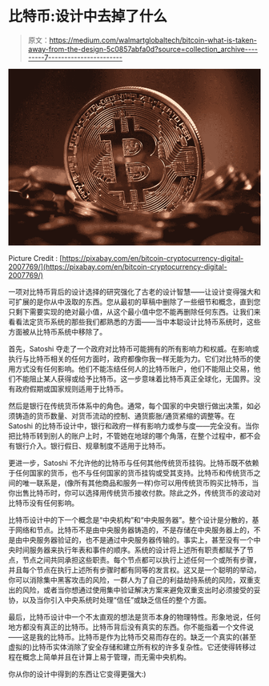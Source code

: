 # 比特币:设计中去掉了什么

> 原文：<https://medium.com/walmartglobaltech/bitcoin-what-is-taken-away-from-the-design-5c0857abfa0d?source=collection_archive---------7----------------------->

![](img/6be78b9173605491fc35320b0d34102a.png)

Picture Credit : [https://pixabay.com/en/bitcoin-cryptocurrency-digital-2007769/](https://pixabay.com/en/bitcoin-cryptocurrency-digital-2007769/)

一项对比特币背后的设计选择的研究强化了古老的设计智慧——让设计变得强大和可扩展的是你从中汲取的东西。您从最初的草稿中删除了一些细节和概念，直到您只剩下需要实现的绝对最小值，从这个最小值中您不能再删除任何东西。让我们来看看法定货币系统的那些我们都熟悉的方面——当中本聪设计比特币系统时，这些方面被从比特币系统中移除了。

首先，Satoshi 夺走了一个政府对比特币可能拥有的所有影响力和权威。在影响或执行与比特币相关的任何方面时，政府都像你我一样无能为力。它们对比特币的使用方式没有任何影响。他们不能冻结任何人的比特币账户，他们不能阻止交易，他们不能阻止某人获得或给予比特币。这一步意味着比特币真正全球化，无国界。没有政府假期或国家规则适用于比特币。

然后是银行在传统货币体系中的角色。通常，每个国家的中央银行做出决策，如必须铸造的货币数量、对货币流动的控制、通货膨胀/通货紧缩的调整等。在 Satoshi 的比特币设计中，银行和政府一样有影响力或参与度——完全没有。当你把比特币转到别人的账户上时，不管她在地球的哪个角落，在整个过程中，都不会有银行介入。银行假日、规章制度不适用于比特币。

更进一步，Satoshi 不允许他的比特币与任何其他传统货币挂钩。比特币既不依赖于任何国家的货币，也不与任何国家的货币挂钩或受其支持。比特币和传统货币之间的唯一联系是，(像所有其他商品和服务一样)你可以用传统货币购买比特币，当你出售比特币时，你可以选择用传统货币接收付款。除此之外，传统货币的波动对比特币没有任何影响。

比特币设计中的下一个概念是“中央机构”和“中央服务器”。整个设计是分散的，基于网络和节点。比特币不是由中央服务器铸造的，不是存储在中央服务器上的，不是由中央服务器验证的，也不是通过中央服务器传输的。事实上，甚至没有一个中央时间服务器来执行年表和事件的顺序。系统的设计将上述所有职责都赋予了节点，节点之间共同承担这些职责。每个节点都可以执行上述任何一个或所有步骤，并且每个节点在执行上述所有步骤时都有同等的发言权。这又是一个聪明的举动，你可以消除集中黑客攻击的风险，一群人为了自己的利益劫持系统的风险，双重支出的风险，或者当你想通过使用集中验证解决方案来避免双重支出时必须接受的妥协，以及当你引入中央系统时处理“信任”或缺乏信任的整个方面。

最后，比特币设计中一个不太直观的想法是货币本身的物理特性。形象地说，任何地方都没有真正的比特币。比特币背后没有真实的东西。你不能指着一个文件说——这是我的比特币。比特币是作为比特币交易而存在的。缺乏一个真实的(甚至虚拟的)比特币实体消除了安全存储和建立所有权的许多复杂性。它还使得转移过程在概念上简单并且在计算上易于管理，而无需中央机构。

你从你的设计中得到的东西让它变得更强大:)